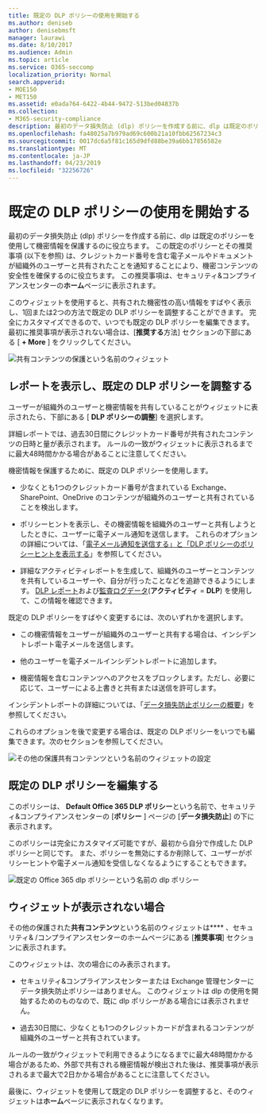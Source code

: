 ```yaml
---
title: 既定の DLP ポリシーの使用を開始する
ms.author: deniseb
author: denisebmsft
manager: laurawi
ms.date: 8/10/2017
ms.audience: Admin
ms.topic: article
ms.service: O365-seccomp
localization_priority: Normal
search.appverid:
- MOE150
- MET150
ms.assetid: e0ada764-6422-4b44-9472-513bed04837b
ms.collection:
- M365-security-compliance
description: 最初のデータ損失防止 (dlp) ポリシーを作成する前に、dlp は既定のポリシーを使用して機密情報を保護するのに役立ちます。 この既定のポリシーとその推奨事項 (以下を参照) は、クレジットカード番号を含む電子メールやドキュメントが組織外のユーザーと共有されたことを通知することにより、機密コンテンツの安全性を確保するのに役立ちます。
ms.openlocfilehash: fa48025a7b979ad69c600b21a10fbb62567234c3
ms.sourcegitcommit: 0017dc6a5f81c165d9dfd88be39a6bb17856582e
ms.translationtype: MT
ms.contentlocale: ja-JP
ms.lasthandoff: 04/23/2019
ms.locfileid: "32256726"
---
```

# <a name="get-started-with-the-default-dlp-policy"></a>既定の DLP ポリシーの使用を開始する

最初のデータ損失防止 (dlp) ポリシーを作成する前に、dlp は既定のポリシーを使用して機密情報を保護するのに役立ちます。 この既定のポリシーとその推奨事項 (以下を参照) は、クレジットカード番号を含む電子メールやドキュメントが組織外のユーザーと共有されたことを通知することにより、機密コンテンツの安全性を確保するのに役立ちます。 この推奨事項は、セキュリティ&amp;コンプライアンスセンターの**ホーム**ページに表示されます。 
  
このウィジェットを使用すると、共有された機密性の高い情報をすばやく表示し、1回または2つの方法で既定の DLP ポリシーを調整することができます。 完全にカスタマイズできるので、いつでも既定の DLP ポリシーを編集できます。 最初に推奨事項が表示されない場合は、[**推奨する**方法] セクションの下部にある [ **+ More** ] をクリックしてください。 
  
![共有コンテンツの保護という名前のウィジェット](media/2bae6dbc-cc92-4f35-b54c-c36e60226b5b.png)
  
## <a name="view-the-report-and-refine-the-default-dlp-policy"></a>レポートを表示し、既定の DLP ポリシーを調整する

ユーザーが組織外のユーザーと機密情報を共有していることがウィジェットに表示されたら、下部にある [ **DLP ポリシーの調整**] を選択します。 
  
詳細レポートでは、過去30日間にクレジットカード番号が共有されたコンテンツの日時と量が表示されます。 ルールの一致がウィジェットに表示されるまでに最大48時間かかる場合があることに注意してください。
  
機密情報を保護するために、既定の DLP ポリシーを使用します。
  
- 少なくとも1つのクレジットカード番号が含まれている Exchange、SharePoint、OneDrive のコンテンツが組織外のユーザーと共有されていることを検出します。
    
- ポリシーヒントを表示し、その機密情報を組織外のユーザーと共有しようとしたときに、ユーザーに電子メール通知を送信します。 これらのオプションの詳細については、「[電子メール通知を送信する」と「DLP ポリシーのポリシーヒントを表示する](use-notifications-and-policy-tips.md)」を参照してください。
    
- 詳細なアクティビティレポートを生成して、組織外のユーザーとコンテンツを共有しているユーザーや、自分が行ったことなどを追跡できるようにします。 [DLP レポート](view-the-dlp-reports.md)および[監査ログデータ](search-the-audit-log-in-security-and-compliance.md)(**アクティビティ** = **DLP**) を使用して、この情報を確認できます。
    
既定の DLP ポリシーをすばやく変更するには、次のいずれかを選択します。
  
- この機密情報をユーザーが組織外のユーザーと共有する場合は、インシデントレポート電子メールを送信します。
    
- 他のユーザーを電子メールインシデントレポートに追加します。
    
- 機密情報を含むコンテンツへのアクセスをブロックします。ただし、必要に応じて、ユーザーによる上書きと共有または送信を許可します。
    
インシデントレポートの詳細については、「[データ損失防止ポリシーの概要](data-loss-prevention-policies.md)」を参照してください。
  
これらのオプションを後で変更する場合は、既定の DLP ポリシーをいつでも編集できます。次のセクションを参照してください。
  
![その他の保護共有コンテンツという名前のウィジェットの設定](media/dad30a84-2715-4c0a-a5c5-44d85492363e.png)
  
## <a name="edit-the-default-dlp-policy"></a>既定の DLP ポリシーを編集する

このポリシーは、 **Default Office 365 DLP ポリシー**という名前で、セキュリティ&amp;コンプライアンスセンターの [**ポリシー** ] ページの [**データ損失防止**] の下に表示されます。 
  
このポリシーは完全にカスタマイズ可能ですが、最初から自分で作成した DLP ポリシーと同じです。 また、ポリシーを無効にするか削除して、ユーザーがポリシーヒントや電子メール通知を受信しなくなるようにすることもできます。
  
![既定の Office 365 dlp ポリシーという名前の dlp ポリシー](media/260731e8-4d57-4c98-abec-07b052ec48d5.png)
  
## <a name="when-the-widget-does-and-does-not-appear"></a>ウィジェットが表示されない場合

その他の保護された**共有コンテンツ**という名前のウィジェットは**** 、セキュリティ&amp; /コンプライアンスセンターのホームページにある [**推奨事項**] セクションに表示されます。 
  
このウィジェットは、次の場合にのみ表示されます。
  
- セキュリティ&amp;コンプライアンスセンターまたは Exchange 管理センターにデータ損失防止ポリシーはありません。 このウィジェットは dlp の使用を開始するためのものなので、既に dlp ポリシーがある場合には表示されません。
    
- 過去30日間に、少なくとも1つのクレジットカードが含まれるコンテンツが組織外のユーザーと共有されています。
    
ルールの一致がウィジェットで利用できるようになるまでに最大48時間かかる場合があるため、外部で共有される機密情報が検出された後は、推奨事項が表示されるまで最大で2日かかる場合があることに注意してください。
  
最後に、ウィジェットを使用して既定の DLP ポリシーを調整すると、そのウィジェットは**ホーム**ページに表示されなくなります。 
  

